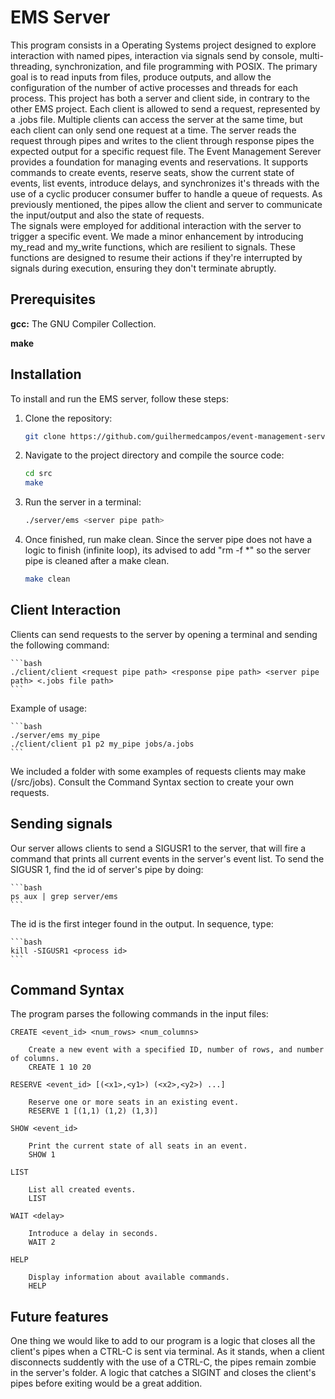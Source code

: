 # EMS Server

This program consists in a Operating Systems project designed to explore interaction with named pipes, interaction via signals send by console, multi-threading, synchronization, and file programming with POSIX. The primary goal is to read inputs from files, produce outputs, and allow the configuration of the number of active processes and threads for each process. This project has both a server and client side, in contrary to the other EMS project. Each client is allowed to send a request, represented by a .jobs file. Multiple clients can access the server at the same time, but each client can only send one request at a time. The server reads the request through pipes and writes to the client through response pipes the expected output for a specific request file. The Event Management Serever provides a foundation for managing events and reservations. It supports commands to create events, reserve seats, show the current state of events, list events, introduce delays, and synchronizes it's threads with the use of a cyclic producer consumer buffer to handle a queue of requests. As previously mentioned, the pipes allow the client and server to communicate the input/output and also the state of requests.  
The signals were employed for additional interaction with the server to trigger a specific event. We made a minor enhancement by introducing my_read and my_write functions, which are resilient to signals. These functions are designed to resume their actions if they're interrupted by signals during execution, ensuring they don't terminate abruptly.

## Prerequisites

 **gcc:** The GNU Compiler Collection.
 
 **make**


## Installation

To install and run the EMS server, follow these steps:

1. Clone the repository:

    ```bash
    git clone https://github.com/guilhermedcampos/event-management-server.git
    ```

2. Navigate to the project directory and compile the source code:

    ```bash
    cd src
    make
    ```
3. Run the server in a terminal:

    ```bash
    ./server/ems <server pipe path>
    ```

4. Once finished, run make clean. Since the server pipe does not have a logic to finish (infinite loop), its advised to add "rm -f <server pipe path>*" so the server pipe is cleaned after a make clean.

    ```bash
    make clean
    ```

## Client Interaction

Clients can send requests to the server by opening a terminal and sending the following command:

    ```bash
    ./client/client <request pipe path> <response pipe path> <server pipe path> <.jobs file path>
    ```

Example of usage: 

    ```bash
    ./server/ems my_pipe
    ./client/client p1 p2 my_pipe jobs/a.jobs 
    ```

We included a folder with some examples of requests clients may make (/src/jobs). Consult the Command Syntax section to create your own requests.

## Sending signals

Our server allows clients to send a SIGUSR1 to the server, that will fire a command that prints all current events in the server's event list.
To send the SIGUSR 1, find the id of server's pipe by doing:

    ```bash
    ps aux | grep server/ems
    ```

The id is the first integer found in the output. In sequence, type:

    ```bash
    kill -SIGUSR1 <process id>
    ```

## Command Syntax

The program parses the following commands in the input files:

    CREATE <event_id> <num_rows> <num_columns>
    
        Create a new event with a specified ID, number of rows, and number of columns.
        CREATE 1 10 20
    
    RESERVE <event_id> [(<x1>,<y1>) (<x2>,<y2>) ...]
    
        Reserve one or more seats in an existing event.
        RESERVE 1 [(1,1) (1,2) (1,3)]
    
    SHOW <event_id>
    
        Print the current state of all seats in an event.
        SHOW 1
    
    LIST
    
        List all created events.
        LIST
    
    WAIT <delay>
    
        Introduce a delay in seconds.
        WAIT 2
    
    HELP
    
        Display information about available commands.
        HELP

## Future features

One thing we would like to add to our program is a logic that closes all the client's pipes when a CTRL-C is sent via terminal. As it stands, when a client disconnects suddently with the use of a CTRL-C, the pipes remain zombie in the server's folder. A logic that catches a SIGINT and closes the client's pipes before exiting would be a great addition.
